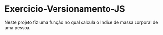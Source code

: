 # Exercicio-Versionamento-JS

Neste projeto fiz uma função no qual calcula o Indice de massa corporal de uma pessoa.